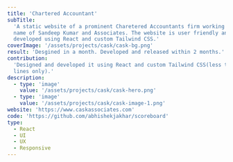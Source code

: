 ```yaml
---
title: 'Chartered Accountant'
subTitle:
  'A static website of a prominent Charetered Accountants firm working in the
  name of Sandeep Kumar and Associates. The website is user friendly and
  developed using React and custom Tailwind CSS.'
coverImage: '/assets/projects/cask/cask-bg.png'
result: 'Desgined in a month. Developed and released within 2 months.'
contribution:
  'Designed and developed it using React and custom Tailwind CSS(less than 800
  lines only).'
description:
  - type: 'image'
    value: '/assets/projects/cask/cask-hero.png'
  - type: 'image'
    value: '/assets/projects/cask/cask-image-1.png'
website: 'https://www.caskassociates.com'
code: 'https://github.com/abhishekjakhar/scoreboard'
type:
  - React
  - UI
  - UX
  - Responsive
---
```

